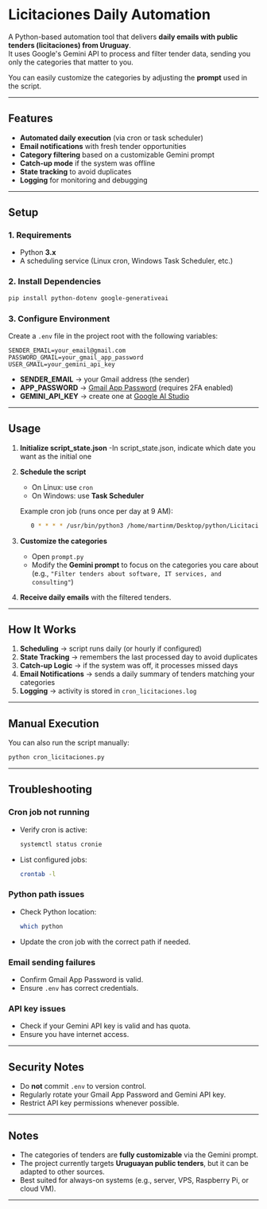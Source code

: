 # Licitaciones Daily Automation

A Python-based automation tool that delivers **daily emails with public tenders (licitaciones) from Uruguay**.  
It uses Google's Gemini API to process and filter tender data, sending you only the categories that matter to you.  

You can easily customize the categories by adjusting the **prompt** used in the script.

---

## Features
- **Automated daily execution** (via cron or task scheduler)  
- **Email notifications** with fresh tender opportunities  
- **Category filtering** based on a customizable Gemini prompt  
- **Catch-up mode** if the system was offline  
- **State tracking** to avoid duplicates  
- **Logging** for monitoring and debugging  

---

## Setup

### 1. Requirements
- Python **3.x**
- A scheduling service (Linux cron, Windows Task Scheduler, etc.)

### 2. Install Dependencies
```bash
pip install python-dotenv google-generativeai
```

### 3. Configure Environment
Create a `.env` file in the project root with the following variables:

```env
SENDER_EMAIL=your_email@gmail.com
PASSWORD_GMAIL=your_gmail_app_password
USER_GMAIL=your_gemini_api_key
```

- **SENDER_EMAIL** → your Gmail address (the sender)  
- **APP_PASSWORD** → [Gmail App Password](https://support.google.com/accounts/answer/185833) (requires 2FA enabled)  
- **GEMINI_API_KEY** → create one at [Google AI Studio](https://aistudio.google.com/)  

---

## Usage

1. **Initialize script_state.json**
    -In script_state.json, indicate which date you want as the initial one
2. **Schedule the script**  
   - On Linux: use `cron`  
   - On Windows: use **Task Scheduler**  

   Example cron job (runs once per day at 9 AM):
   ```bash
      0 * * * * /usr/bin/python3 /home/martinm/Desktop/python/Licitaciones/src/cron_licitaciones.py >> /home/martinm/cron_licitaciones.log 2>&1
   ```

3. **Customize the categories**  
   - Open `prompt.py`  
   - Modify the **Gemini prompt** to focus on the categories you care about (e.g., `"Filter tenders about software, IT services, and consulting"`)  

4. **Receive daily emails** with the filtered tenders.  

---

## How It Works
1. **Scheduling** → script runs daily (or hourly if configured)  
2. **State Tracking** → remembers the last processed day to avoid duplicates  
3. **Catch-up Logic** → if the system was off, it processes missed days  
4. **Email Notifications** → sends a daily summary of tenders matching your categories  
5. **Logging** → activity is stored in `cron_licitaciones.log`  


---

## Manual Execution
You can also run the script manually:
```bash
python cron_licitaciones.py
```

---

## Troubleshooting

### Cron job not running
- Verify cron is active:
  ```bash
  systemctl status cronie
  ```
- List configured jobs:
  ```bash
  crontab -l
  ```

### Python path issues
- Check Python location:
  ```bash
  which python
  ```
- Update the cron job with the correct path if needed.

### Email sending failures
- Confirm Gmail App Password is valid.  
- Ensure `.env` has correct credentials.  

### API key issues
- Check if your Gemini API key is valid and has quota.  
- Ensure you have internet access.  

---

## Security Notes
- Do **not** commit `.env` to version control.  
- Regularly rotate your Gmail App Password and Gemini API key.  
- Restrict API key permissions whenever possible.  

---

## Notes
- The categories of tenders are **fully customizable** via the Gemini prompt.  
- The project currently targets **Uruguayan public tenders**, but it can be adapted to other sources.  
- Best suited for always-on systems (e.g., server, VPS, Raspberry Pi, or cloud VM).  

---
